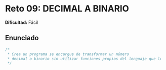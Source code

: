 # Reto 09: DECIMAL A BINARIO

**Dificultad:** Fácil

## Enunciado

```Javascript
/*
 * Crea un programa se encargue de transformar un número
 * decimal a binario sin utilizar funciones propias del lenguaje que lo hagan directamente.
 */
```
